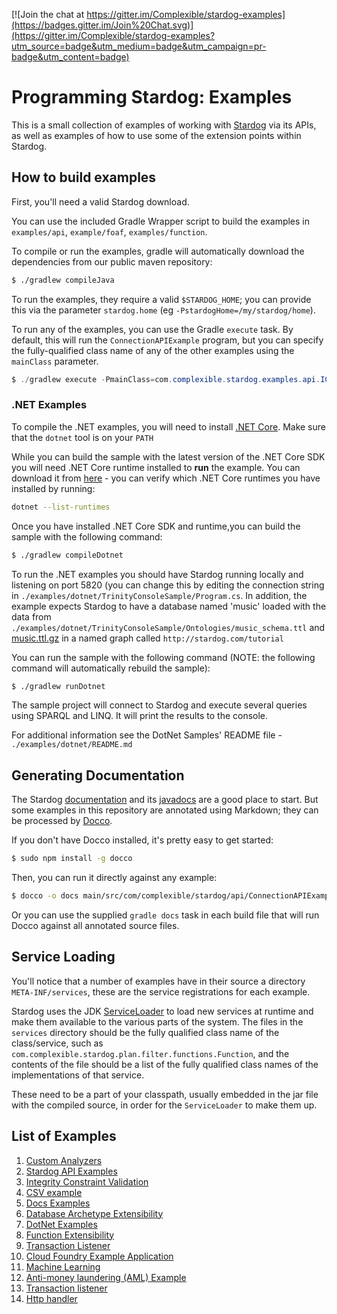 [![Join the chat at https://gitter.im/Complexible/stardog-examples](https://badges.gitter.im/Join%20Chat.svg)](https://gitter.im/Complexible/stardog-examples?utm_source=badge&utm_medium=badge&utm_campaign=pr-badge&utm_content=badge)

# Programming Stardog: Examples

This is a small collection of examples of working with [Stardog](http://stardog.com) via its APIs, as
well as examples of how to use some of the extension points within Stardog.

## How to build examples

First, you'll need a valid Stardog download.

You can use the included Gradle Wrapper script to build the examples in `examples/api`, `example/foaf`, `examples/function`.

To compile or run the examples, gradle will automatically download the dependencies from our public maven repository:

```bash
$ ./gradlew compileJava
```

To run the examples, they require a valid `$STARDOG_HOME`; you can provide this via the parameter `stardog.home`
(eg `-PstardogHome=/my/stardog/home`).

To run any of the examples, you can use the Gradle `execute` task.  By default, this will run the `ConnectionAPIExample`
program, but you can specify the fully-qualified class name of any of the other examples using the `mainClass` parameter.

```java
$ ./gradlew execute -PmainClass=com.complexible.stardog.examples.api.ICVExample
```

### .NET Examples

To compile the .NET examples, you will need to install [.NET Core](https://dotnet.microsoft.com/download). Make sure that the `dotnet` tool is on your `PATH`

While you can build the sample with the latest version of the .NET Core SDK you will need .NET Core runtime installed to **run** the example. You can download it from [here](https://dotnet.microsoft.com/download/dotnet-core/2.1) - you can verify which .NET Core runtimes you have installed by running:

```bash
dotnet --list-runtimes
```

Once you have installed .NET Core SDK and runtime,you can build the sample with the following command:

```bash
$ ./gradlew compileDotnet
```

To run the .NET examples you should have Stardog running locally and listening on port 5820 (you can change this by editing the connection string in `./examples/dotnet/TrinityConsoleSample/Program.cs`. In addition, the example expects Stardog to have a database named 'music' loaded with the data from `./examples/dotnet/TrinityConsoleSample/Ontologies/music_schema.ttl` and [music.ttl.gz](https://github.com/stardog-union/stardog-tutorials/blob/master/music/music.ttl.gz) in a named graph called `http://stardog.com/tutorial`

You can run the sample with the following command (NOTE: the following command will automatically rebuild the sample):

```bash
$ ./gradlew runDotnet
```

The sample project will connect to Stardog and execute several queries using SPARQL and LINQ. It will print the results to the console.

For additional information see the DotNet Samples' README file - `./examples/dotnet/README.md`

## Generating Documentation

The Stardog [documentation](http://docs.stardog.com) and its [javadocs](http://docs.stardog.com/javadoc/snarl) are a good
place to start. But some examples in this repository are annotated using Markdown; they can be processed by
[Docco](http://jashkenas.github.io/docco/).

If you don't have Docco installed, it's pretty easy to get started:

```bash
$ sudo npm install -g docco
```

Then, you can run it directly against any example:

```bash
$ docco -o docs main/src/com/complexible/stardog/api/ConnectionAPIExample.java
```

Or you can use the supplied `gradle docs` task in each build file that will run Docco against all annotated source files.

## Service Loading

You'll notice that a number of examples have in their source a directory `META-INF/services`, these are the service
registrations for each example.

Stardog uses the JDK [ServiceLoader](http://docs.oracle.com/javase/6/docs/api/java/util/ServiceLoader.html) to load
new services at runtime and make them available to the various parts of the system.  The files in the `services`
directory should be the fully qualified class name of the class/service, such as `com.complexible.stardog.plan.filter.functions.Function`,
and the contents of the file should be a list of the fully qualified class names of the implementations of that service.

These need to be a part of your classpath, usually embedded in the jar file with the compiled source, in order for
the `ServiceLoader` to make them up.

## List of Examples

1. [Custom Analyzers](./examples/analyzer/readme.md)
1. [Stardog API Examples](./examples/api/readme.md)
1. [Integrity Constraint Validation](./examples/cli/icv)
1. [CSV example](./examples/cli/virtual/csv/readme.md)
1. [Docs Examples](./examples/docs/readme.md)
1. [Database Archetype Extensibility](https://github.com/stardog-union/stardog-archetypes/)
1. [DotNet Examples](./examples/dotnet/README.md)
1. [Function Extensibility](./examples/function/readme.md)
1. [Transaction Listener](./examples/listener/readme.md)
1. [Cloud Foundry Example Application](https://github.com/stardog-union/cf-example)
1. [Machine Learning](./examples/machinelearning)
1. [Anti-money laundering (AML) Example](./examples/aml)
1. [Transaction listener](./examples/connectable)
1. [Http handler](./examples/http_handler)
